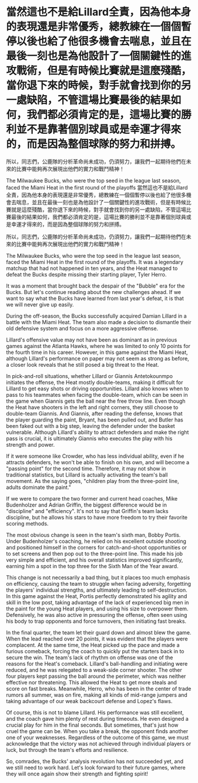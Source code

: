 #  當然這也不是給Lillard全責，因為他本身的表現還是非常優秀，總教練在一個個暫停以後也給了他很多機會去喘息，並且在最後一刻也是為他設計了一個關鍵性的進攻戰術，但是有時候比賽就是這麼殘酷，當你退下來的時候，對手就會找到你的另一處缺陷，不管這場比賽最後的結果如何，我們都必須肯定的是，這場比賽的勝利並不是靠著個別球員或是幸運才得來的，而是因為整個球隊的努力和拼搏。

 所以，同志們，公鹿隊的分析革命尚未成功，仍須努力，讓我們一起期待他們在未來的比賽中能夠再次展現出他們的實力和戰鬥精神！

The Milwaukee Bucks, who were the top seed in the league last season, faced the Miami Heat in the first round of the playoffs 
  當然這也不是給Lillard全責，因為他本身的表現還是非常優秀，總教練在一個個暫停以後也給了他很多機會去喘息，並且在最後一刻也是為他設計了一個關鍵性的進攻戰術，但是有時候比賽就是這麼殘酷，當你退下來的時候，對手就會找到你的另一處缺陷，不管這場比賽最後的結果如何，我們都必須肯定的是，這場比賽的勝利並不是靠著個別球員或是幸運才得來的，而是因為整個球隊的努力和拼搏。

 所以，同志們，公鹿隊的分析革命尚未成功，仍須努力，讓我們一起期待他們在未來的比賽中能夠再次展現出他們的實力和戰鬥精神！

The Milwaukee Bucks, who were the top seed in the league last season, faced the Miami Heat in the first round of the playoffs. It was a legendary matchup that had not happened in ten years, and the Heat managed to defeat the Bucks despite missing their starting player, Tyler Herro.

It was a moment that brought back the despair of the "Bubble" era for the Bucks. But let's continue reading about the new challenges ahead. If we want to say what the Bucks have learned from last year's defeat, it is that we will never give up easily.

During the off-season, the Bucks successfully acquired Damian Lillard in a battle with the Miami Heat. The team also made a decision to dismantle their old defensive system and focus on a more aggressive offense.

Lillard's offensive value may not have been as dominant as in previous games against the Atlanta Hawks, where he was limited to only 10 points for the fourth time in his career. However, in this game against the Miami Heat, although Lillard's performance on paper may not seem as strong as before, a closer look reveals that he still posed a big threat to the Heat.

In pick-and-roll situations, whether Lillard or Giannis Antetokounmpo initiates the offense, the Heat mostly double-teams, making it difficult for Lillard to get easy shots or driving opportunities. Lillard also knows when to pass to his teammates when facing the double-team, which can be seen in the game when Giannis gets the ball near the free throw line. Even though the Heat have shooters in the left and right corners, they still choose to double-team Giannis. And Giannis, after reading the defense, knows that the player guarding the paint, Bryant, has been pulled out, and Butler has been faked out with a big step, leaving the defender under the basket vulnerable. Although Lillard's ability to attract defenders and make the right pass is crucial, it is ultimately Giannis who executes the play with his strength and power.

If it were someone like Crowder, who has less individual ability, even if he attracts defenders, he won't be able to finish on his own, and will become a "passing point" for the second time. Therefore, it may not show in traditional statistics, but Lillard is actually activating the team's ball movement. As the saying goes, "children play from the three-point line, adults dominate the paint."

If we were to compare the two former and current head coaches, Mike Budenholzer and Adrian Griffin, the biggest difference would be in "discipline" and "efficiency". It's not to say that Griffin's team lacks discipline, but he allows his stars to have more freedom to try their favorite scoring methods.

The most obvious change is seen in the team's sixth man, Bobby Portis. Under Budenholzer's coaching, he relied on his excellent outside shooting and positioned himself in the corners for catch-and-shoot opportunities or to set screens and then pop out to the three-point line. This made his job very simple and efficient, and his overall statistics improved significantly, earning him a spot in the top three for the Sixth Man of the Year award.

This change is not necessarily a bad thing, but it places too much emphasis on efficiency, causing the team to struggle when facing adversity, forgetting the players' individual strengths, and ultimately leading to self-destruction. In this game against the Heat, Portis perfectly demonstrated his agility and skill in the low post, taking advantage of the lack of experienced big men in the paint for the young Heat players, and using his size to overpower them. Defensively, he was also active in pressuring the offense, often seen using his body to trap opponents and force turnovers, then initiating fast breaks.

In the final quarter, the team let their guard down and almost blew the game. When the lead reached over 20 points, it was evident that the players were complacent. At the same time, the Heat picked up the pace and made a furious comeback, forcing the coach to quickly put the starters back in to secure the win. The team's lack of rhythm on offense was one of the reasons for the Heat's comeback. Lillard's ball-handling and initiating were reduced, and he was relegated to a weak-side corner shooter. The other four players kept passing the ball around the perimeter, which was neither effective nor threatening. This allowed the Heat to get more steals and score on fast breaks. Meanwhile, Herro, who has been in the center of trade rumors all summer, was on fire, making all kinds of mid-range jumpers and taking advantage of our weak backcourt defense and Lopez's flaws.

Of course, this is not to blame Lillard. His performance was still excellent, and the coach gave him plenty of rest during timeouts. He even designed a crucial play for him in the final seconds. But sometimes, that's just how cruel the game can be. When you take a break, the opponent finds another one of your weaknesses. Regardless of the outcome of this game, we must acknowledge that the victory was not achieved through individual players or luck, but through the team's efforts and resilience.

So, comrades, the Bucks' analysis revolution has not succeeded yet, and we still need to work hard. Let's look forward to their future games, where they will once again show their strength and fighting spirit!